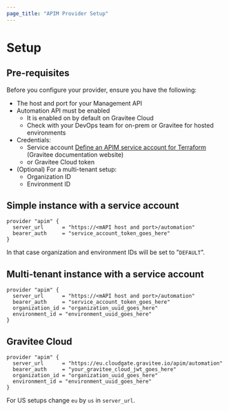 ```yaml
---
page_title: "APIM Provider Setup"
---
```


# Setup

## Pre-requisites
Before you configure your provider, ensure you have the following:

* The host and port for your Management API
* Automation API must be enabled
  * It is enabled on by default on Gravitee Cloud
  * Check with your DevOps team for on-prem or Gravitee for hosted environments
* Credentials:
    * Service account [Define an APIM service account for Terraform](https://documentation.gravitee.io/apim/terraform/define-an-apim-service-account-for-terraform) (Gravitee documentation website)
    * or Gravitee Cloud token
* (Optional) For a multi-tenant setup:
    * Organization ID
    * Environment ID

## Simple instance with a service account

```hcl
provider "apim" {
  server_url      = "https://<mAPI host and port>/automation"
  bearer_auth     = "service_account_token_goes_here"
}
```

In that case organization and environment IDs will be set to "`DEFAULT`".

## Multi-tenant instance with a service account

```hcl
provider "apim" {
  server_url      = "https://<mAPI host and port>/automation"
  bearer_auth     = "service_account_token_goes_here"
  organization_id = "organization_uuid_goes_here"
  environment_id = "environment_uuid_goes_here"
}
```

## Gravitee Cloud 

```hcl
provider "apim" {
  server_url      = "https://eu.cloudgate.gravitee.io/apim/automation"
  bearer_auth     = "your_gravitee_cloud_jwt_goes_here"
  organization_id = "organization_uuid_goes_here"
  environment_id = "environment_uuid_goes_here"
}
```

For US setups change `eu` by `us` in `server_url`.